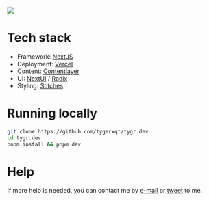 ![](https://i.imgur.com/39gT3q3.png)

# Tech stack

* Framework: [NextJS](https://nextjs.org/)
* Deployment: [Vercel](https://vercel.com/)
* Content: [Contentlayer](https://www.contentlayer.dev/)
* UI: [NextUI](https://nextui.org/) / [Radix](https://www.radix-ui.com/)
* Styling: [Stitches](https://stitches.dev/)  

# Running locally

```bash
git clone https://github.com/tygerxqt/tygr.dev
cd tygr.dev
pnpm install && pnpm dev
```

# Help

If more help is needed, you can contact me by [e-mail](mailto:tygerxqt@nordstud.io) or [tweet](https://twitter.com/intent/tweet?text=%40tygerxqt) to me.

